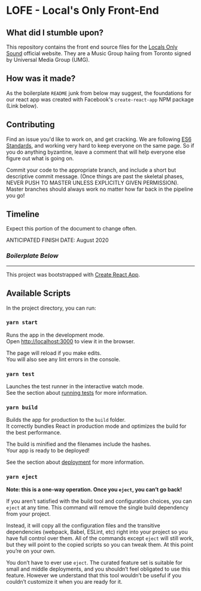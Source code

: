 # LOFE - Local's Only Front-End

## What did I stumble upon?
This repository contains the front end source files for the [Locals Only Sound](localsonlysound.com) official website. They are a Music Group haiing from Toronto signed by Universal Media Group (UMG).

## How was it made?

As the boilerplate `README` junk from below may suggest, the foundations for our react app was created with Facebook's `create-react-app` NPM package (Link below).
## Contributing
Find an issue you'd like to work on, and get cracking. We are following [ES6 Standards](http://es6-features.org/), and working very hard to keep everyone on the same page. So if you do anything byzantine, leave a comment that will help everyone else figure out what is going on. 

Commit your code to the appropriate branch, and include a short but descriptive commit message. (Once things are past the skeletal phases, NEVER PUSH TO MASTER UNLESS EXPLICITLY GIVEN PERMISSION).  Master branches should always work no matter how far back in the pipeline you go!

## Timeline

Expect this portion of the document to change often. 

ANTICIPATED FINISH DATE: August 2020


### *Boilerplate Below*
---


This project was bootstrapped with [Create React App](https://github.com/facebook/create-react-app).

## Available Scripts

In the project directory, you can run:

### `yarn start`

Runs the app in the development mode.<br />
Open [http://localhost:3000](http://localhost:3000) to view it in the browser.

The page will reload if you make edits.<br />
You will also see any lint errors in the console.

### `yarn test`

Launches the test runner in the interactive watch mode.<br />
See the section about [running tests](https://facebook.github.io/create-react-app/docs/running-tests) for more information.

### `yarn build`

Builds the app for production to the `build` folder.<br />
It correctly bundles React in production mode and optimizes the build for the best performance.

The build is minified and the filenames include the hashes.<br />
Your app is ready to be deployed!

See the section about [deployment](https://facebook.github.io/create-react-app/docs/deployment) for more information.

### `yarn eject`

**Note: this is a one-way operation. Once you `eject`, you can’t go back!**

If you aren’t satisfied with the build tool and configuration choices, you can `eject` at any time. This command will remove the single build dependency from your project.

Instead, it will copy all the configuration files and the transitive dependencies (webpack, Babel, ESLint, etc) right into your project so you have full control over them. All of the commands except `eject` will still work, but they will point to the copied scripts so you can tweak them. At this point you’re on your own.

You don’t have to ever use `eject`. The curated feature set is suitable for small and middle deployments, and you shouldn’t feel obligated to use this feature. However we understand that this tool wouldn’t be useful if you couldn’t customize it when you are ready for it.


